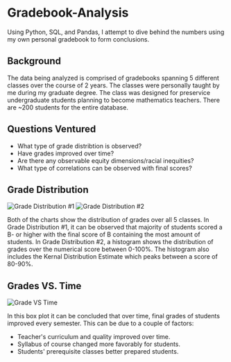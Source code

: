 # Gradebook-Analysis

Using Python, SQL, and Pandas, I attempt to dive behind the numbers using my own personal gradebook to form conclusions.

## Background

The data being analyzed is comprised of gradebooks spanning 5 different classes over the course of 2 years. The classes were personally taught by me during my graduate degree. The class was designed for preservice undergraduate students planning to become mathematics teachers. There are ~200 students for the entire database.

## Questions Ventured

- What type of grade distribtion is observed?
- Have grades improved over time?
- Are there any observable equity dimensions/racial inequities?
- What type of correlations can be observed with final scores?

## Grade Distribution

![Grade Distribution #1](https://user-images.githubusercontent.com/112305152/187067060-0055acd9-e893-4be1-8631-aa83a4211f76.png)
![Grade Distribution #2](https://user-images.githubusercontent.com/112305152/187067061-0857824d-a7ed-4d24-9563-3720da3e11c4.png)

Both of the charts show the distribution of grades over all 5 classes. In Grade Distribution #1, it can be observed that majority of students scored a B- or higher with the final score of B containing the most amount of students. In Grade Distribution #2, a histogram shows the distribution of grades over the numerical score between 0-100%. The histogram also includes the Kernal Distribution Estimate which peaks between a score of 80-90%.


## Grades VS. Time

![Grade VS  Time](https://user-images.githubusercontent.com/112305152/187067375-cedf2264-82ca-4f4b-8cd3-34384afc5c7f.png)

In this box plot it can be concluded that over time, final grades of students improved every semester. This can be due to a couple of factors:
- Teacher's curriculum and quality improved over time.
- Syllabus of course changed more favorably for students.
- Students' prerequisite classes better prepared students.

